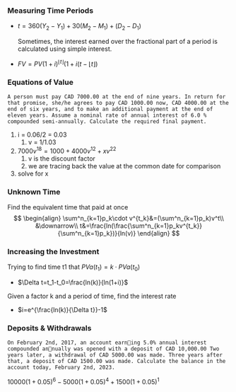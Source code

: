 ### Measuring Time Periods
- $t = 360(Y_2-Y_1)+30(M_2-M_1)+(D_2-D_1)$ 

	Sometimes, the interest earned over the fractional part of a period is calculated using simple interest.
- $FV=PV(1+i)^{\lfloor t\rfloor}(1+i(t-\lfloor t\rfloor)$

### Equations of Value
	A person must pay CAD 7000.00 at the end of nine years. In return for that promise, she/he agrees to pay CAD 1000.00 now, CAD 4000.00 at the end of six years, and to make an additional payment at the end of eleven years. Assume a nominal rate of annual interest of 6.0 % compounded semi-annually. Calculate the required final payment.

1. i = 0.06/2 = 0.03
	1. v = 1/1.03
2. $7000v^{18}=1000+4000v^{12}+xv^{22}$ 
	1. v is the discount factor
	2. we are tracing back the value at the common date for comparison
3. solve for x

### Unknown Time
Find the equivalent time that paid at once
$$
\begin{align}
\sum^n_{k=1}p_k\cdot v^{t_k}&=(\sum^n_{k=1}p_k)v^t\\
&\downarrow\\
t&=\frac{ln(\frac{\sum^n_{k=1}p_kv^{t_k}}{\sum^n_{k=1}p_k})}{ln(v)}
\end{align}
$$

### Increasing the Investment
Trying to find time t1 that $PVa(t_1)=k\cdot PVa(t_0)$ 
- $\Delta t=t_1-t_0=\frac{ln(k)}{ln(1+i)}$ 

Given a factor k and a period of time, find the interest rate
- $i=e^{\frac{ln(k)}{\Delta t}}-1$ 

### Deposits & Withdrawals
	On February 2nd, 2017, an account earning 5.0% annual interest compounded annually was opened with a deposit of CAD 10,000.00 Two years later, a withdrawal of CAD 5000.00 was made. Three years after that, a deposit of CAD 1500.00 was made. Calculate the balance in the account today, February 2nd, 2023.

$10000(1+0.05)^6−5000(1+0.05)^4+1500(1+0.05)^1$ 